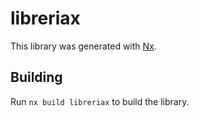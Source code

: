 # libreriax

This library was generated with [Nx](https://nx.dev).

## Building

Run `nx build libreriax` to build the library.
